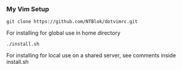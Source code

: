 ### My Vim Setup

    git clone https://github.com/NTBlok/dotvimrc.git

For installing for global use in home directory

    ./install.sh

For installing for local use on a shared server, see comments inside install.sh
